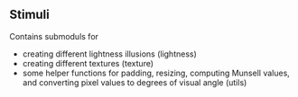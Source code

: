 ## Stimuli ##

Contains submoduls for
- creating different lightness illusions (lightness)
- creating different textures (texture)
- some helper functions for padding, resizing, computing Munsell values, and
converting pixel values to degrees of visual angle (utils)

